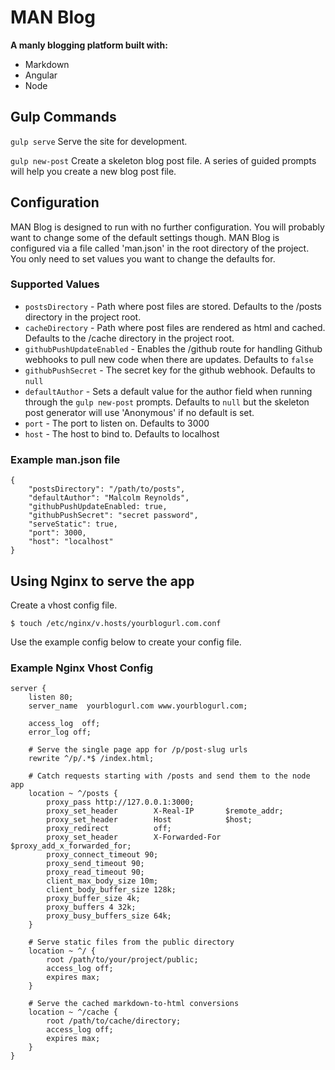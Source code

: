 # MAN Blog

**A manly blogging platform built with:**
- Markdown
- Angular
- Node

## Gulp Commands

```gulp serve```
Serve the site for development.

```gulp new-post```
Create a skeleton blog post file. A series of guided prompts will help you create a new blog post file.

## Configuration
MAN Blog is designed to run with no further configuration. You will probably want to change some of the default settings though. MAN Blog is configured via a file called 'man.json' in the root directory of the project. You only need to set values you want to change the defaults for.

### Supported Values
- ```postsDirectory``` - Path where post files are stored. Defaults to the /posts directory in the project root.
- ```cacheDirectory``` - Path where post files are rendered as html and cached. Defaults to the /cache directory in the project root.
- ```githubPushUpdateEnabled``` - Enables the /github route for handling Github webhooks to pull new code when there are updates. Defaults to ```false```
- ```githubPushSecret``` - The secret key for the github webhook. Defaults to ```null```
- ```defaultAuthor``` - Sets a default value for the author field when running through the ```gulp new-post``` prompts. Defaults to ```null``` but the skeleton post generator will use 'Anonymous' if no default is set.
- ```port``` - The port to listen on. Defaults to 3000
- ```host``` - The host to bind to. Defaults to localhost


### Example man.json file

````
{
	"postsDirectory": "/path/to/posts",
	"defaultAuthor": "Malcolm Reynolds",
	"githubPushUpdateEnabled: true,
	"githubPushSecret": "secret password",
	"serveStatic": true,
	"port": 3000,
	"host": "localhost"
}
````

## Using Nginx to serve the app 
Create a vhost config file.

````
$ touch /etc/nginx/v.hosts/yourblogurl.com.conf 
````

Use the example config below to create your config file.

### Example Nginx Vhost Config

```
server {
    listen 80;
    server_name  yourblogurl.com www.yourblogurl.com;

    access_log  off;
    error_log off;
    
    # Serve the single page app for /p/post-slug urls
    rewrite ^/p/.*$ /index.html;

    # Catch requests starting with /posts and send them to the node app
    location ~ ^/posts {
        proxy_pass http://127.0.0.1:3000;
        proxy_set_header        X-Real-IP       $remote_addr;
        proxy_set_header        Host            $host;
        proxy_redirect          off;
        proxy_set_header        X-Forwarded-For $proxy_add_x_forwarded_for;
        proxy_connect_timeout 90;
        proxy_send_timeout 90;
        proxy_read_timeout 90;
        client_max_body_size 10m;
        client_body_buffer_size 128k;
        proxy_buffer_size 4k;
        proxy_buffers 4 32k;
        proxy_busy_buffers_size 64k;
    }

    # Serve static files from the public directory
    location ~ ^/ {
        root /path/to/your/project/public;
        access_log off;
        expires max;
    }

    # Serve the cached markdown-to-html conversions
    location ~ ^/cache {
        root /path/to/cache/directory;
        access_log off;
        expires max;
    }
}
```
